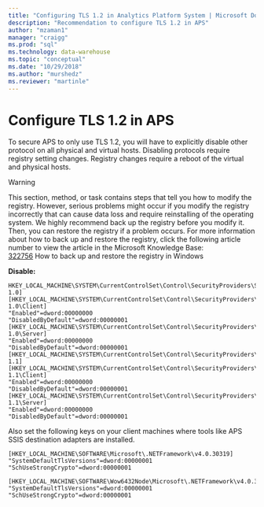 ```yaml
---
title: "Configuring TLS 1.2 in Analytics Platform System | Microsoft Docs "
description: "Recommendation to configure TLS 1.2 in APS"
author: "mzaman1"
manager: "craigg"
ms.prod: "sql"
ms.technology: data-warehouse
ms.topic: "conceptual"
ms.date: "10/29/2018"
ms.author: "murshedz"
ms.reviewer: "martinle"
---
```


# Configure TLS 1.2 in APS

To secure APS to only use TLS 1.2, you will have to explicitly disable other protocol on all physical and virtual hosts. Disabling protocols require registry setting changes. Registry changes require a reboot of the virtual and physical hosts.

> [!WARNING]
> This section, method, or task contains steps that tell you how to modify the registry. However, serious problems might occur if you modify the registry incorrectly that can cause data loss and require reinstalling of the operating system. We highly recommend back up the registry before you modify it. Then, you can restore the registry if a problem occurs. For more information about how to back up and restore the registry, click the following article number to view the article in the Microsoft Knowledge Base:<br>
[322756](https://support.microsoft.com/help/322756) How to back up and restore the registry in Windows

**Disable:**
```
HKEY_LOCAL_MACHINE\SYSTEM\CurrentControlSet\Control\SecurityProviders\SCHANNEL\Protocols\TLS 1.0]
[HKEY_LOCAL_MACHINE\SYSTEM\CurrentControlSet\Control\SecurityProviders\SCHANNEL\Protocols\TLS 1.0\Client]
"Enabled"=dword:00000000
"DisabledByDefault"=dword:00000001
[HKEY_LOCAL_MACHINE\SYSTEM\CurrentControlSet\Control\SecurityProviders\SCHANNEL\Protocols\TLS 1.0\Server]
"Enabled"=dword:00000000
"DisabledByDefault"=dword:00000001
[HKEY_LOCAL_MACHINE\SYSTEM\CurrentControlSet\Control\SecurityProviders\SCHANNEL\Protocols\TLS 1.1]
[HKEY_LOCAL_MACHINE\SYSTEM\CurrentControlSet\Control\SecurityProviders\SCHANNEL\Protocols\TLS 1.1\Client]
"Enabled"=dword:00000000
"DisabledByDefault"=dword:00000001
[HKEY_LOCAL_MACHINE\SYSTEM\CurrentControlSet\Control\SecurityProviders\SCHANNEL\Protocols\TLS 1.1\Server]
"Enabled"=dword:00000000
"DisabledByDefault"=dword:00000001
```

Also set the following keys on your client machines where tools like APS SSIS destination adapters are installed.
```
[HKEY_LOCAL_MACHINE\SOFTWARE\Microsoft\.NETFramework\v4.0.30319]
"SystemDefaultTlsVersions"=dword:00000001
"SchUseStrongCrypto"=dword:00000001

[HKEY_LOCAL_MACHINE\SOFTWARE\Wow6432Node\Microsoft\.NETFramework\v4.0.30319]
"SystemDefaultTlsVersions"=dword:00000001
"SchUseStrongCrypto"=dword:00000001 
```



